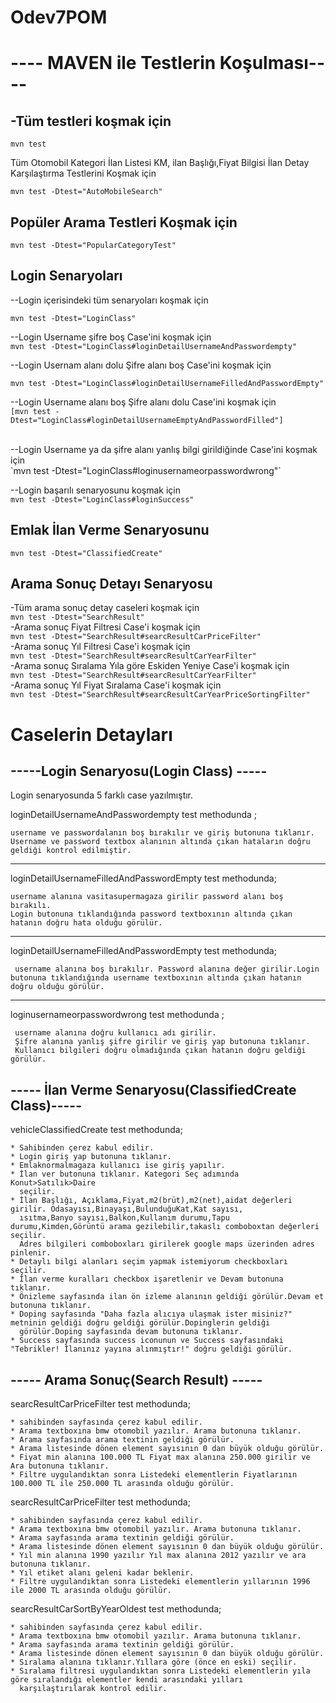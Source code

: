 # Odev7POM

# ---- MAVEN ile Testlerin Koşulması----

## -Tüm testleri koşmak için
 `mvn test`

 Tüm Otomobil Kategori İlan Listesi KM, ilan Başlığı,Fiyat Bilgisi İlan Detay Karşılaştırma Testlerini Koşmak için

` mvn test -Dtest="AutoMobileSearch" `

## Popüler Arama Testleri Koşmak için

`mvn test -Dtest="PopularCategoryTest"`

## Login Senaryoları

--Login içerisindeki tüm senaryoları koşmak için

`mvn test -Dtest="LoginClass"`


 --Login Username şifre boş Case'ini koşmak için <br/>
`mvn test -Dtest="LoginClass#loginDetailUsernameAndPasswordempty"`
<br/>

--Login Usernam alanı dolu Şifre alanı boş Case'ini koşmak için <br/>

`mvn test -Dtest="LoginClass#loginDetailUsernameFilledAndPasswordEmpty"`
<br/>

--Login Username alanı boş Şifre alanı dolu Case'ini koşmak için <br/>
`[mvn test -Dtest="LoginClass#loginDetailUsernameEmptyAndPasswordFilled"]`

<br/>
--Login Username ya da şifre alanı yanlış bilgi girildiğinde Case'ini koşmak için<br/>
`mvn test -Dtest="LoginClass#loginusernameorpasswordwrong"` <br/>


 --Login başarılı senaryosunu koşmak için <br/>
 `mvn test -Dtest="LoginClass#loginSuccess"` <br/>

## Emlak İlan Verme Senaryosunu
`mvn test -Dtest="ClassifiedCreate"`

## Arama Sonuç Detayı Senaryosu

-Tüm arama sonuç detay caseleri koşmak için <br/>
 `mvn test -Dtest="SearchResult"` <br/>
 -Arama sonuç Fiyat Filtresi Case'i koşmak için  <br/>
 `mvn test -Dtest="SearchResult#searcResultCarPriceFilter"`  <br/>
-Arama sonuç Yıl Filtresi Case'i koşmak için <br/>
 `mvn test -Dtest="SearchResult#searcResultCarYearFilter"` <br/>
 -Arama sonuç Sıralama Yıla göre Eskiden Yeniye Case'i koşmak için  <br/>
`mvn test -Dtest="SearchResult#searcResultCarYearFilter"` <br/>
-Arama sonuç Yıl Fiyat Sıralama Case'i koşmak için <br/>
`mvn test -Dtest="SearchResult#searcResultCarYearPriceSortingFilter"` <br/>


# Caselerin Detayları

## -----Login Senaryosu(Login Class) ----- <br/>
Login senaryosunda 5 farklı case yazılmıştır.

loginDetailUsernameAndPasswordempty test methodunda ; <br/>
```
username ve passwordalanın boş bırakılır ve giriş butonuna tıklanır.
Username ve password textbox alanının altında çıkan hataların doğru geldiği kontrol edilmiştir.
```

-----
loginDetailUsernameFilledAndPasswordEmpty test methodunda;
```
username alanına vasitasupermagaza girilir password alanı boş
bırakılı.
Login butonuna tıklandığında password textboxının altında çıkan hatanın doğru hata olduğu görülür.
```
------
loginDetailUsernameFilledAndPasswordEmpty  test methodunda;
```
 username alanına boş bırakılır. Password alanına değer girilir.Login butonuna tıklandığında username textboxının altında çıkan hatanın doğru olduğu görülür.
```
-------
loginusernameorpasswordwrong test methodunda ;
```
 username alanına doğru kullanıcı adı girilir.
 Şifre alanına yanlış şifre girilir ve giriş yap butonuna tıklanır.
 Kullanıcı bilgileri doğru olmadığında çıkan hatanın doğru geldiği görülür.
```

## ----- İlan Verme Senaryosu(ClassifiedCreate Class)-----

vehicleClassifiedCreate test methodunda;
```
* Sahibinden çerez kabul edilir.
* Login giriş yap butonuna tıklanır.
* Emlaknormalmagaza kullanıcı ise giriş yapılır.
* İlan ver butonuna tıklanır. Kategori Seç adımında Konut>Satılık>Daire
  seçilir.
* İlan Başlığı, Açıklama,Fiyat,m2(brüt),m2(net),aidat değerleri girilir. Odasayısı,Binayaşı,BulunduğuKat,Kat sayısı,
  ısıtma,Banyo sayısı,Balkon,Kullanım durumu,Tapu durumu,Kimden,Görüntü arama gezilebilir,takaslı comboboxtan değerleri seçilir.
  Adres bilgileri comboboxları girilerek google maps üzerinden adres pinlenir.
* Detaylı bilgi alanları seçim yapmak istemiyorum checkboxları seçilir.
* İlan verme kuralları checkbox işaretlenir ve Devam butonuna tıklanır.
* Önizleme sayfasında ilan ön izleme alanının geldiği görülür.Devam et butonuna tıklanır.
* Doping sayfasında "Daha fazla alıcıya ulaşmak ister misiniz?" metninin geldiği doğru geldiği görülür.Dopinglerin geldiği
  görülür.Doping sayfasında devam butonuna tıklanır.
* Success sayfasında success iconunun ve Success sayfasındaki "Tebrikler! İlanınız yayına alınmıştır!" doğru geldiği görülür.
```
## ----- Arama Sonuç(Search Result) -----

searcResultCarPriceFilter test methodunda;
```
* sahibinden sayfasında çerez kabul edilir.
* Arama textboxına bmw otomobil yazılır. Arama butonuna tıklanır.
* Arama sayfasında arama textinin geldiği görülür.
* Arama listesinde dönen element sayısının 0 dan büyük olduğu görülür.
* Fiyat min alanına 100.000 TL Fiyat max alanına 250.000 girilir ve Ara butonuna tıklanır.
* Filtre uygulandıktan sonra Listedeki elementlerin Fiyatlarının 100.000 TL ile 250.000 TL arasında olduğu görülür.
```


searcResultCarPriceFilter test methodunda;
```
* sahibinden sayfasında çerez kabul edilir.
* Arama textboxına bmw otomobil yazılır. Arama butonuna tıklanır.
* Arama sayfasında arama textinin geldiği görülür.
* Arama listesinde dönen element sayısının 0 dan büyük olduğu görülür.
* Yıl min alanına 1990 yazılır Yıl max alanına 2012 yazılır ve ara butonuna tıklanır.
* Yıl etiket alanı geleni kadar beklenir.
* Filtre uygulandıktan sonra Listedeki elementlerin yıllarının 1996 ile 2000 TL arasında olduğu görülür.
```
searcResultCarSortByYearOldest test methodunda;
```
* sahibinden sayfasında çerez kabul edilir.
* Arama textboxına bmw otomobil yazılır. Arama butonuna tıklanır.
* Arama sayfasında arama textinin geldiği görülür.
* Arama listesinde dönen element sayısının 0 dan büyük olduğu görülür.
* Sıralama alanına tıklanır.Yıllara göre (önce en eski) seçilir.
* Sıralama filtresi uygulandıktan sonra Listedeki elementlerin yıla göre sıralandığı elementler kendi arasındaki yılları
  karşılaştırılarak kontrol edilir.
```
